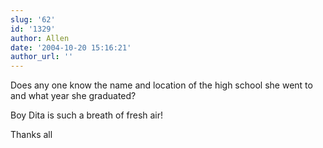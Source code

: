 ```yaml
---
slug: '62'
id: '1329'
author: Allen
date: '2004-10-20 15:16:21'
author_url: ''
---
```

Does any one know the name and location of the high school she went to and what year she graduated?

Boy Dita is such a breath of fresh air!

Thanks all
